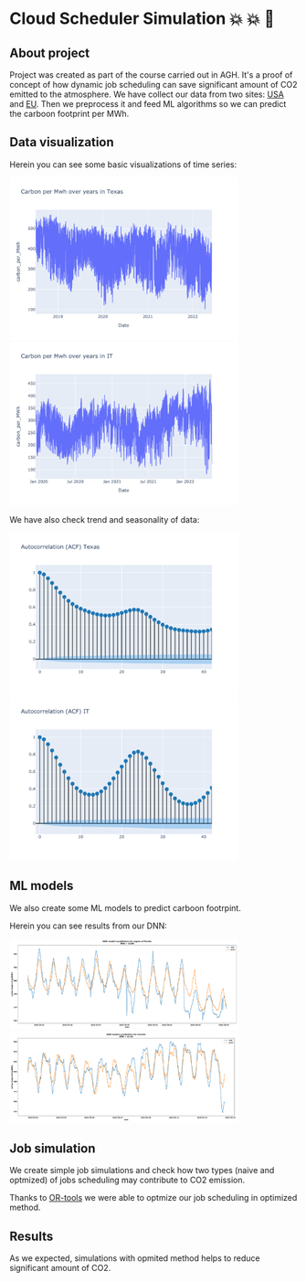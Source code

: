 # Cloud Scheduler Simulation :boom: :boom: :star2:


## About project
Project was created as part of the course carried out in AGH. It's a proof of concept of how dynamic job scheduling can save significant amount of CO2 emitted to the atmosphere. We have collect our data from two sites: [USA](https://www.eia.gov/) and [EU](https://www.entsoe.eu/). Then we preprocess it and feed ML algorithms so we can predict the carboon footprint per MWh. 

## Data visualization

Herein you can see some basic visualizations of time series:

<img src="data/USA/images/Texas.pdf" width="400">
<img src="data/europe/images/IT.pdf" width="400">

We have also check trend and seasonality of data:

<img src="data/USA/images/Texas_autocorr.pdf" width="400">
<img src="data/europe/images/IT_autocorr.pdf" width="400">


## ML models

We also create some ML models to predict carboon footrpint.

Herein you can see results from our DNN:

<img src="data/USA/images/Florida_dnn_preds.pdf" width="400">
<img src="data/europe/images/CZ_dnn_preds.pdf" width="400">

## Job simulation

We create simple job simulations and check how two types (naive and optmized) of jobs scheduling may contribute to CO2 emission.

Thanks to [OR-tools](https://developers.google.com/optimization) we were able to optmize our job scheduling in optimized method.

## Results

As we expected, simulations with opmited method helps to reduce significant amount of CO2.